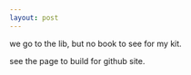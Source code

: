 ```yaml
---
layout: post
---
```


<p>we go to the lib, but no book to see for my kit.</p>
<p>see the page to build for github site.</p>